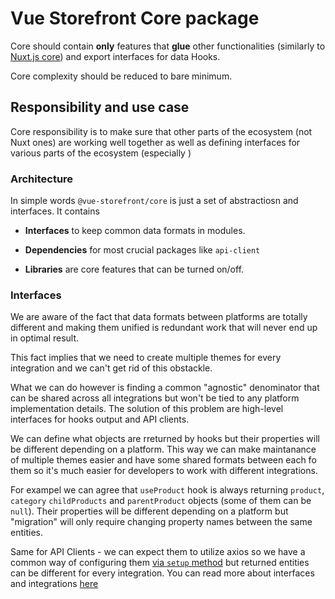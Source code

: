 # Vue Storefront Core package

Core should contain **only** features that **glue** other functionalities (similarly to [Nuxt.js core](https://github.com/nuxt/nuxt.js/tree/dev/packages/core)) and export interfaces for data Hooks.

Core complexity should be reduced to bare minimum.

## Responsibility and use case

Core responsibility is to make sure that other parts of the ecosystem (not Nuxt ones) are working well together as well as defining interfaces for various parts of the ecosystem (especially )

### Architecture

In simple words `@vue-storefront/core` is just a set of abstractiosn and interfaces. It contains

- **Interfaces** to keep common data formats in modules.

- **Dependencies** for most crucial packages like `api-client`

- **Libraries** are core features that can be turned on/off.

### Interfaces

We are aware of the fact that data formats between platforms are totally different and making them unified is redundant work that will never end up in optimal result.

This fact implies that we need to create multiple themes for every integration and we can't get rid of this obstackle. 

What we can do however is finding a common "agnostic" denominator that can be shared across all integrations but won't be tied to any platform implementation details. The solution of this problem are high-level interfaces for hooks output and API clients. 

We can define what objects are rreturned by hooks but their properties will be different depending on a platform. This way we can make maintanance of multiple themes easier and have some shared formats between each fo them so it's much easier for developers to work with different integrations.

For exampel we can agree that `useProduct` hook is always returning `product`, `category` `childProducts` and `parentProduct` objects (some of them can be `null`). Their properties will be different depending on a platform but "migration" will only require changing property names between the same entities.

Same for API Clients - we can expect them to utilize axios so we have a common way of configuring them [via `setup` method](./api-client.md#api) but returned entities can be different for every integration.
You can read more about interfaces and integrations [here](./integrations.md)
